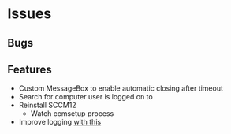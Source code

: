 # Issues

## Bugs

## Features
* Custom MessageBox to enable automatic closing after timeout
* Search for computer user is logged on to
* Reinstall SCCM12
    * Watch ccmsetup process
* Improve logging [with this](https://docs.reactiveui.net/en/user-guide/logging/index.html)